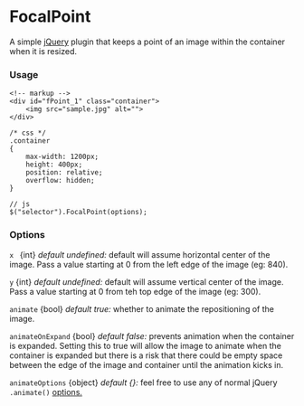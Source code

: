 # FocalPoint
A simple [jQuery](http://jquery.com/) plugin that keeps a point of an image within the container when it is resized.

### Usage


```
<!-- markup -->
<div id="fPoint_1" class="container">
    <img src="sample.jpg" alt="">
</div>
```
```
/* css */
.container
{
    max-width: 1200px;
    height: 400px;
    position: relative;
    overflow: hidden;
}
```
```
// js
$("selector").FocalPoint(options);
```

### Options
`x ` {int} _default undefined:_ default will assume horizontal center of the image. Pass a value starting at 0 from the left edge of the image (eg: 840).

`y` {int} _default undefined:_ default will assume vertical center of the image. Pass a value starting at 0 from teh top edge of the image (eg: 300).

`animate` {bool} _default true:_ whether to animate the repositioning of the image.

`animateOnExpand` {bool} _default false:_ prevents animation when the container is expanded. Setting this to true will allow the image to animate when the container is expanded but there is a risk that there could be empty space between the edge of the image and container until the animation kicks in.

`animateOptions` {object} _default {}:_ feel free to use any of normal jQuery `.animate()` [options.](http://api.jquery.com/animate/#animate-properties-options)